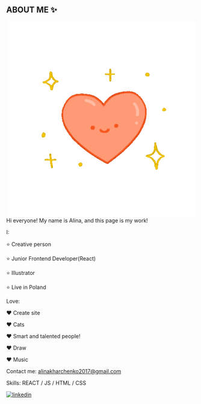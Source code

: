 ## ABOUT ME ✨
 
 <img align="right" alt="GIF" src="https://github.com/moonbow-a/moonbow-a/blob/01555289a616207fa39d88e34cf109adb5f3f7ee/giphy.gif?raw=true" width="500" height="520" />

Hi everyone!
My name is Alina, and this page is my work!

I: 

 ⭐ Creative person 
 
 ⭐ Junior Frontend Developer(React)
 
 ⭐ Illustrator
 
 ⭐ Live in Poland


 Love:  
  
 ♥ Create site
 
 ♥ Cats                                                                                

 ♥ Smart and talented people!

 ♥ Draw

 ♥ Music

Contact me: alinakharchenko2017@gmail.com






Skills: REACT / JS / HTML / CSS

[<img src='https://cdn.jsdelivr.net/npm/simple-icons@3.0.1/icons/linkedin.svg' alt='linkedin' height='40'>](https://www.linkedin.com/in/https://www.linkedin.com/in/alina-kharchenko-450329169//)  



